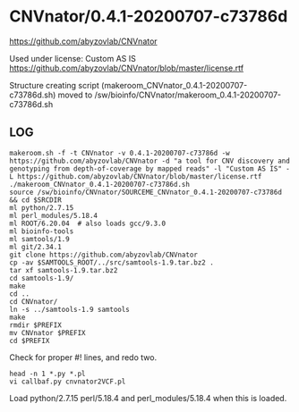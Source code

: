 CNVnator/0.4.1-20200707-c73786d
===============================

<https://github.com/abyzovlab/CNVnator>

Used under license:
Custom AS IS
<https://github.com/abyzovlab/CNVnator/blob/master/license.rtf>

Structure creating script (makeroom_CNVnator_0.4.1-20200707-c73786d.sh) moved to /sw/bioinfo/CNVnator/makeroom_0.4.1-20200707-c73786d.sh

LOG
---

    makeroom.sh -f -t CNVnator -v 0.4.1-20200707-c73786d -w https://github.com/abyzovlab/CNVnator -d "a tool for CNV discovery and genotyping from depth-of-coverage by mapped reads" -l "Custom AS IS" -L https://github.com/abyzovlab/CNVnator/blob/master/license.rtf 
    ./makeroom_CNVnator_0.4.1-20200707-c73786d.sh 
    source /sw/bioinfo/CNVnator/SOURCEME_CNVnator_0.4.1-20200707-c73786d && cd $SRCDIR
    ml python/2.7.15
    ml perl_modules/5.18.4
    ml ROOT/6.20.04  # also loads gcc/9.3.0
    ml bioinfo-tools
    ml samtools/1.9
    ml git/2.34.1
    git clone https://github.com/abyzovlab/CNVnator
    cp -av $SAMTOOLS_ROOT/../src/samtools-1.9.tar.bz2 .
    tar xf samtools-1.9.tar.bz2 
    cd samtools-1.9/
    make
    cd ..
    cd CNVnator/
    ln -s ../samtools-1.9 samtools
    make
    rmdir $PREFIX
    mv CNVnator $PREFIX
    cd $PREFIX

Check for proper #! lines, and redo two.

    head -n 1 *.py *.pl
    vi callbaf.py cnvnator2VCF.pl 

Load python/2.7.15 perl/5.18.4 and perl_modules/5.18.4 when this is loaded.


